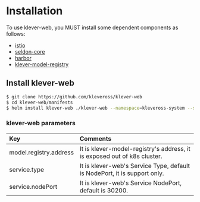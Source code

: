 # Installation

To use klever-web, you MUST install some dependent components as follows:
* [istio](https://github.com/istio/istio)
* [seldon-core](https://github.com/SeldonIO/seldon-core)
* [harbor](https://github.com/goharbor/harbor)
* [klever-model-registry](https://github.com/kleveross/klever-model-registry)

## Install klever-web
```bash
$ git clone https://github.com/kleveross/klever-web
$ cd klever-web/manifests
$ helm install klever-web ./klever-web --namespace=kleveross-system --set model.registry.address={model-registry-external-address}  --set service.nodePort={port}
```

### klever-web parameters
| Key | Comments |
| :-----| :---- |
| model.registry.address | It is klever-model-registry's address, it is exposed out of k8s cluster. |
| service.type | It is klever-web's Service Type, default is NodePort, it is support only. |
| service.nodePort | It is klever-web's Service NodePort, default is 30200. |